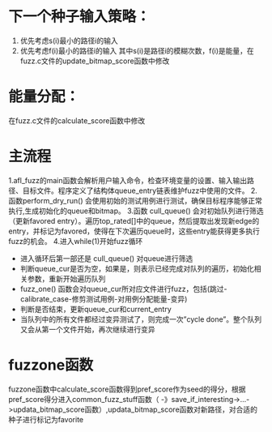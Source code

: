# 下一个种子输入策略：
1. 优先考虑s(i)最小的路径i的输入
2. 优先考虑f(i)最小的路径i的输入
其中s(i)是路径i的模糊次数，f(i)是能量，在fuzz.c文件的update_bitmap_score函数中修改

# 能量分配：
在fuzz.c文件的calculate_score函数中修改

# 主流程
1.afl_fuzz的main函数会解析用户输入命令，检查环境变量的设置、输入输出路径、目标文件。程序定义了结构体queue_entry链表维护fuzz中使用的文件。
2.函数perform_dry_run() 会使用初始的测试用例进行测试，确保目标程序能够正常执行,生成初始化的queue和bitmap。
3.函数 cull_queue() 会对初始队列进行筛选（更新favored entry）。遍历top_rated[]中的queue，然后提取出发现新edge的entry，并标记为favored，使得在下次遍历queue时，这些entry能获得更多执行fuzz的机会。
4.进入while(1)开始fuzz循环
- 进入循环后第一部还是 cull_queue() 对queue进行筛选
- 判断queue_cur是否为空，如果是，则表示已经完成对队列的遍历，初始化相关参数，重新开始遍历队列
- fuzz_one() 函数会对queue_cur所对应文件进行fuzz，包括(跳过-calibrate_case-修剪测试用例-对用例分配能量-变异)
- 判断是否结束，更新queue_cur和current_entry
- 当队列中的所有文件都经过变异测试了，则完成一次”cycle done”。整个队列又会从第一个文件开始，再次继续进行变异


# fuzzone函数
fuzzone函数中calculate_score函数得到pref_score作为seed的得分，根据pref_score得分进入common_fuzz_stuff函数（
-》save_if_interesting->...->updata_bitmap_score函数）,updata_bitmap_score函数对新路径，对合适的种子进行标记为favorite
